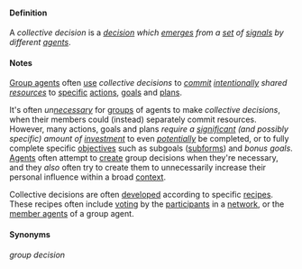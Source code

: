 #### Definition

A *collective decision* is a *[decision](https://github.com/gcassel/Modular-Organization-Terminology/blob/master/terms/decide.md) which [emerges](https://github.com/gcassel/Modular-Organization-Terminology/blob/master/terms/emergence.md) from a [set](https://github.com/gcassel/Modular-Organization-Terminology/blob/master/terms/set.md) of [signals](https://github.com/gcassel/Modular-Organization-Terminology/blob/master/terms/signal.md) by different [agents](https://github.com/gcassel/Modular-Organization-Terminology/blob/master/terms/agent.md)*. 

#### Notes

[Group agents](https://github.com/gcassel/Modular-Organization-Terminology/blob/master/compound-terms/group-agent.md) often [use](https://github.com/gcassel/Modular-Organization-Terminology/blob/master/terms/use.md) *collective decisions* to *[commit](https://github.com/gcassel/Modular-Organization-Terminology/blob/master/terms/commit.md) [intentionally](https://github.com/gcassel/Modular-Organization-Terminology/blob/master/terms/intend.md) shared [resources](https://github.com/gcassel/Modular-Organization-Terminology/blob/master/terms/resource.md)* to [specific](https://github.com/gcassel/Modular-Organization-Terminology/blob/master/terms/specific.md) [actions](https://github.com/gcassel/Modular-Organization-Terminology/blob/master/terms/act.md), [goals](https://github.com/gcassel/Modular-Organization-Terminology/blob/master/terms/goal.md) and [plans](https://github.com/gcassel/Modular-Organization-Terminology/blob/master/terms/plan.md).  

It's often *un[necessary](https://github.com/gcassel/Modular-Organization-Terminology/blob/master/terms/require.md)* for [groups](https://github.com/gcassel/Modular-Organization-Terminology/blob/master/terms/group.md) of agents to make *collective decisions*, when their members could (instead) separately commit resources.  However, many actions, goals and plans *require a [significant](https://github.com/gcassel/Modular-Organization-Terminology/blob/master/terms/significance.md) (and possibly specific) amount of [investment](https://github.com/gcassel/Modular-Organization-Terminology/blob/master/terms/invest.md)* to even *[potentially](https://github.com/gcassel/Modular-Organization-Terminology/blob/master/terms/potential.md)* be completed, or to fully complete specific [objectives](https://github.com/gcassel/Modular-Organization-Terminology/blob/master/terms/objective.md) such as subgoals ([subforms](https://github.com/gcassel/Modular-Organization-Terminology/blob/master/terms/subform.md)) and *bonus goals*.   [Agents](https://github.com/gcassel/Modular-Organization-Terminology/blob/master/terms/agent.md) often attempt to [create](https://github.com/gcassel/Modular-Organization-Terminology/blob/master/terms/create.md) group decisions when they're necessary, and they *also* often try to create them to unnecessarily increase their personal influence within a broad [context](https://github.com/gcassel/Modular-Organization-Terminology/blob/master/terms/context.md).

Collective decisions are often [developed](https://github.com/gcassel/Modular-Organization-Terminology/blob/master/terms/develop.md) according to specific [recipes](https://github.com/gcassel/Modular-Organization-Terminology/blob/master/terms/recipe.md).  These recipes often include [voting](https://github.com/gcassel/Modular-Organization-Terminology/blob/master/terms/vote.md) by the [participants](https://github.com/gcassel/Modular-Organization-Terminology/blob/master/terms/participant.md) in a [network](https://github.com/gcassel/Modular-Organization-Terminology/blob/master/terms/network.md), or the [member agents](https://github.com/gcassel/Modular-Organization-Terminology/blob/master/compound-terms/member-agent.md) of a group agent.

#### Synonyms

*group decision*
